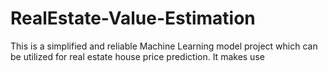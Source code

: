 # RealEstate-Value-Estimation
This is a simplified and reliable Machine Learning model project which can be utilized for real estate house price prediction. It makes use 
